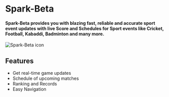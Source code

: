 # Spark-Beta
#### Spark-Beta provides you with blazing fast, reliable and accurate sport event updates with live Score and Schedules for Sport events like Cricket, Football, Kabaddi, Badminton and many more. 
![Spark-Beta icon](https://github.com/hrshmistry/Spark-Beta/blob/master/app/src/main/res/mipmap-xxxhdpi/app_icon.png)

## Features
- Get real-time game updates
- Schedule of upcoming matches
- Ranking and Records
- Easy Navigation
